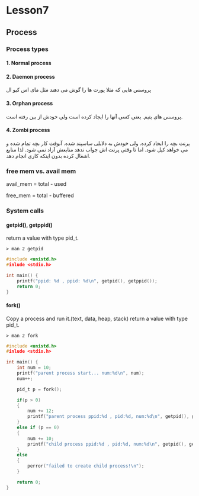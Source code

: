 # Lesson7

## Process

### Process types

#### 1. Normal process

#### 2. Daemon process

پروسس هایی که مثلا پورت ها را گوش می دهند مثل مای اس کیو ال

#### 3. Orphan process

پروسس های یتیم. یعنی کسی آنها را ایجاد کرده است ولی خودش از بین رفته است.

#### 4. Zombi process

پرنت بچه را ایجاد کرده. ولی خودش به دلایلی ساسپند شده. آنوقت کار بچه تمام شده و می خواهد کیل شود. اما تا وقتی پرنت اش جواب ندهد منابعش آزاد نمی شود. لذا منابع اشغال کرده بدون اینکه کاری انجام دهد.

### free mem vs. avail mem

avail\_mem = total - used

free\_mem = total - buffered

### System calls

#### getpid\(\), getppid\(\)

return a value with type pid\_t.

```text
> man 2 getpid
```

```c
#include <unistd.h>
#inlude <stdio.h>

int main() {
    printf("ppid: %d , ppid: %d\n", getpid(), getppid());
    return 0;
}
```

#### fork\(\)

Copy a process and run it.\(text, data, heap, stack\) return a value with type pid\_t.

```text
> man 2 fork
```

```c
#include <unistd.h>
#inlude <stdio.h>

int main() {
    int num = 10;
    printf("parent process start... num:%d\n", num);
    num++;

    pid_t p = fork();

    if(p > 0)
    {
        num += 12;
        printf("parent process ppid:%d , pid:%d, num:%d\n", getpid(), getppid(), num);
    }
    else if (p == 0)
    {
        num += 10;
        printf("child process ppid:%d , pid:%d, num:%d\n", getpid(), getppid(), num);
    }
    else
    {
        perror("failed to create child process!\n");
    }

    return 0;
}
```

